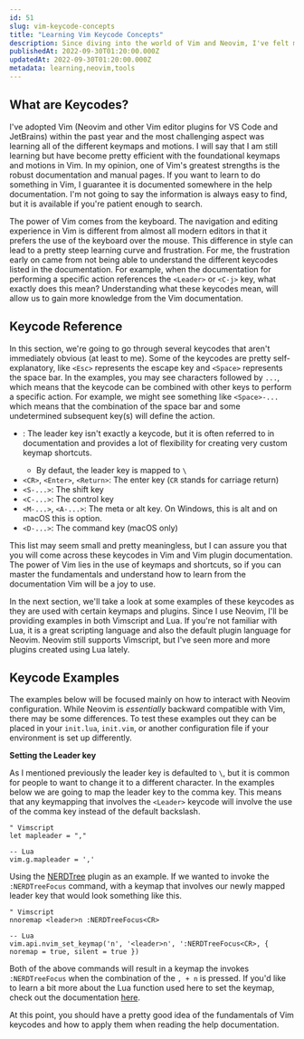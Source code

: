 ```yaml
---
id: 51
slug: vim-keycode-concepts
title: "Learning Vim Keycode Concepts"
description: Since diving into the world of Vim and Neovim, I've felt myself become more comfortable with the tool and its idiosyncrasies. One of the hurdles I faced early on was understanding the documentation for different keycodes. In this post, we're going to cover the common keycodes and the concepts around them. Let's dive in!
publishedAt: 2022-09-30T01:20:00.000Z
updatedAt: 2022-09-30T01:20:00.000Z
metadata: learning,neovim,tools
---
```


## What are Keycodes?

I've adopted Vim (Neovim and other Vim editor plugins for VS Code and JetBrains) within the past year and the most challenging aspect was learning all of the different keymaps and motions. I will say that I am still learning but have become pretty efficient with the foundational keymaps and motions in Vim. In my opinion, one of Vim's greatest strengths is the robust documentation and manual pages. If you want to learn to do something in Vim, I guarantee it is documented somewhere in the help documentation. I'm not going to say the information is always easy to find, but it is available if you're patient enough to search.

The power of Vim comes from the keyboard. The navigation and editing experience in Vim is different from almost all modern editors in that it prefers the use of the keyboard over the mouse. This difference in style can lead to a pretty steep learning curve and frustration. For me, the frustration early on came from not being able to understand the different keycodes listed in the documentation. For example, when the documentation for performing a specific action references the `<Leader>` or `<C-j>` key, what exactly does this mean? Understanding what these keycodes mean, will allow us to gain more knowledge from the Vim documentation.

## Keycode Reference

In this section, we're going to go through several keycodes that aren't immediately obvious (at least to me). Some of the keycodes are pretty self-explanatory, like `<Esc>` represents the escape key and `<Space>` represents the space bar. In the examples, you may see characters followed by `...`, which means that the keycode can be combined with other keys to perform a specific action. For example, we might see something like `<Space>-...` which means that the combination of the space bar and some undetermined subsequent key(s) will define the action.

- <Leader>: The leader key isn't exactly a keycode, but it is often referred to in documentation and provides a lot of flexibility for creating very custom keymap shortcuts.
  - By defaut, the leader key is mapped to `\`
- `<CR>`, `<Enter>`, `<Return>`: The enter key (`CR` stands for carriage return)
- `<S-...>`: The shift key
- `<C-...>`: The control key
- `<M-...>`, `<A-...>`: The meta or alt key. On Windows, this is alt and on macOS this is option.
- `<D-...>`: The command key (macOS only)

This list may seem small and pretty meaningless, but I can assure you that you will come across these keycodes in Vim and Vim plugin documentation. The power of Vim lies in the use of keymaps and shortcuts, so if you can master the fundamentals and understand how to learn from the documentation Vim will be a joy to use.

In the next section, we'll take a look at some examples of these keycodes as they are used with certain keymaps and plugins. Since I use Neovim, I'll be providing examples in both Vimscript and Lua. If you're not familiar with Lua, it is a great scripting language and also the default plugin language for Neovim. Neovim still supports Vimscript, but I've seen more and more plugins created using Lua lately.

## Keycode Examples

The examples below will be focused mainly on how to interact with Neovim configuration. While Neovim is _essentially_ backward compatible with Vim, there may be some differences. To test these examples out they can be placed in your `init.lua`, `init.vim`, or another configuration file if your environment is set up differently.

**Setting the Leader key**

As I mentioned previously the leader key is defaulted to `\`, but it is common for people to want to change it to a different character. In the examples below we are going to map the leader key to the comma key. This means that any keymapping that involves the `<Leader>` keycode will involve the use of the comma key instead of the default backslash.

```
" Vimscript
let mapleader = ","

-- Lua
vim.g.mapleader = ','
```

Using the [NERDTree](https://github.com/preservim/nerdtree) plugin as an example. If we wanted to invoke the `:NERDTreeFocus` command, with a keymap that involves our newly mapped leader key that would look something like this.

```
" Vimscript
nnoremap <leader>n :NERDTreeFocus<CR>

-- Lua
vim.api.nvim_set_keymap('n', '<leader>n', ':NERDTreeFocus<CR>, { noremap = true, silent = true })
```

Both of the above commands will result in a keymap the invokes `:NERDTreeFocus` when the combination of the `, + n` is pressed. If you'd like to learn a bit more about the Lua function used here to set the keymap, check out the documentation [here](<https://neovim.io/doc/user/api.html#nvim_set_keymap()>).

At this point, you should have a pretty good idea of the fundamentals of Vim keycodes and how to apply them when reading the help documentation.
